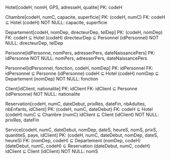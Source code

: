 Hotel[codeH, nomH, GPS, adresseH, qualite]
PK: codeH

Chambre[codeH, numC, capacite, superficie]
PK: (codeH, numC)
FK: codeH ⊆ Hotel (codeH)
NOT NULL: capacite, superficie

Departement[codeH, nomDep, directeurDep, telDep]
PK: (codeH, nomDep)
FK: codeH ⊆ Hotel (codeH)
    directeurDep ⊆ Personnel (idPersonnel)
NOT NULL: directeurDep, telDep

Personne[idPersonne, nomPers, adresserPers, dateNaissancePers]
PK: idPersonne
NOT NULL: nomPers, adresserPers, dateNaissancePers

Personnel[idPersonnel, fonction, codeH, nomDep]
PK: idPersonnel
FK: idPersonnel ⊆ Personne (idPersonne)
    codeH ⊆ Hotel (codeH)
    nomDep ⊆ Departement (nomDep)
NOT NULL: fonction

Client[idClient, nationalite]
PK: idClient
FK: idClient ⊆ Personne (idPersonne)
NOT NULL: nationalite

Reservation[codeH, numC, dateDebut, prixRes, dateFin, nbAdultes, nbEnfants, idClient]
PK: (codeH, numC, dateDebut)
FK: codeH ⊆ Hotel (codeH)
    numC ⊆ Chambre (numC)
    idClient ⊆ Client (idClient)
NOT NULL: prixRes, dateFin

Service[codeH, numC, dateDebut, nomDep, dateS, heureS, nomS, prixS, quantiteS, paye, idClient]
PK: (codeH, numC, dateDebut, nomDep, dateS, heureS)
FK: (nomDep, codeH) ⊆ Departement (nomDep, codeH)
    (dateDebut, numC, codeH) ⊆ Reservation (dateDebut, numC, codeH) 
    idClient ⊆ Client (idClient)
NOT NULL: nomS
